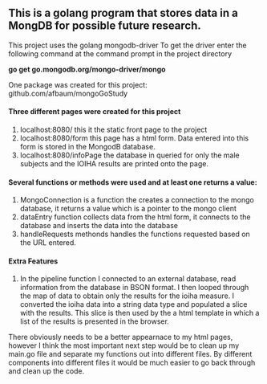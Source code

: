 ## This is a golang program that stores data in a MongDB for possible future research.

This project uses the golang mongodb-driver 
To get the driver enter the following command at the command prompt in the project directory

**go get go.mongodb.org/mongo-driver/mongo**

One package was created for this project: github.com/afbaum/mongoGoStudy

 #### Three different pages were created for this project
 1. localhost:8080/ 
    this it the static front page to the project
2. localhost:8080/form
    this page has a html form.  Data entered into this form is stored in the MongodB database.
3. localhost:8080/infoPage
    the database in queried for only the male subjects and the IOIHA results are printed onto the page.

#### Several functions or methods were used and at least one returns a value:
1. MongoConnection is a function the creates a connection to the mongo database, it returns a value which is a pointer to the mongo client
2. dataEntry function collects data from the html form, it connects to the database and inserts the data into the database
3. handleRequests methonds handles the functions requested based on the URL entered.

#### Extra Features
1. In the pipeline function I connected to an external database, read information from the database in BSON format.  I then looped through the map of data to obtain only the results for the ioiha measure.  I converted the ioiha data into a string data type and populated a slice with the results.  This slice is then used by the a html template in which a list of the results is presented in the browser.

There obviously needs to be a better appearnace to my html pages, however I think the most important next step would be to clean up my main.go file and separate my functions out into different files.  By different components into different files it would be much easier to go back through and clean up the code.
